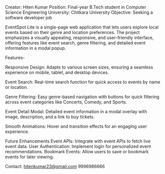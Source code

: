 Creator: Hiten Kumar
Position: Final-year B.Tech student in Computer Science Engineering
University: Chitkara University
Objective: Seeking a software developer job

EventSpot Lite is a single-page web application that lets users explore local events based on their genre and location preferences. The project emphasizes a visually appealing, responsive, and user-friendly interface, offering features like event search, genre filtering, and detailed event information in a modal popup.

Features- 

Responsive Design: Adapts to various screen sizes, ensuring a seamless experience on mobile, tablet, and desktop devices.

Event Search: Real-time search function for quick access to events by name or location.

Genre Filtering: Easy genre-based navigation with buttons for quick filtering across event categories like Concerts, Comedy, and Sports.

Event Detail Modal: Detailed event information in a modal overlay with image, description, and a link to buy tickets.

Smooth Animations: Hover and transition effects for an engaging user experience.

Future Enhancements
Event APIs: Integrate with event APIs to fetch live event data.
User Authentication: Implement login for personalized event recommendations.
Bookmark Events: Allow users to save or bookmark events for later viewing.

Contact:
hitenkumar23@gmail.com
9996986666

